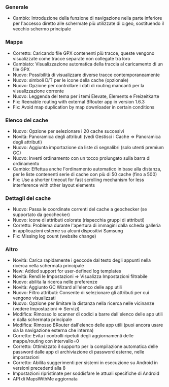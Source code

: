 ### Generale
- Cambio: Introduzione della funzione di navigazione nella parte inferiore per l'accesso diretto alle schermate più utilizzate di c:geo, sostituendo il vecchio schermo principale

### Mappa
- Corretto: Caricando file GPX contenenti più tracce, queste vengono visualizzate come tracce separate non collegate tra loro
- Cambiato: Visualizzazione automatica della traccia al caricamento di un file GPX
- Nuovo: Possibilità di visualizzare diverse tracce contemporaneamente
- Nuovo: simboli D/T per le icone della cache (opzionale)
- Nuovo: Opzione per controllare i dati di routing mancanti per la visualizzazione corrente
- Nuovo: Leggenda del tema per i temi Elevate, Elements e Freizeitkarte
- Fix: Reenable routing with external BRouter app in version 1.6.3
- Fix: Avoid map duplication by map downloader in certain conditions

### Elenco dei cache
- Nuovo: Opzione per selezionare i 20 cache succesivi
- Novità: Panoramica degli attributi (vedi Gestisci i Cache => Panoramica degli attributi)
- Nuovo: Aggiunta importazione da liste di segnalibri (solo utenti premium GC)
- Nuovo: Inverti ordinamento con un tocco prolungato sulla barra di ordinamento
- Cambio: Effettua anche l'ordinamento automatico in base alla distanza, per le liste contenenti serie di cache con più di 50 cache (fino a 500)
- Fix: Use a shorter timeout for fast scrolling mechanism for less interference with other layout elements

### Dettagli del cache
- Nuovo: Passa le coordinate correnti del cache a geochecker (se supportato da geochecker)
- Nuovo: icone di attributi colorate (rispecchia gruppi di attributi)
- Corretto: Problema durante l'apertura di immagini dalla scheda galleria in applicazioni esterne su alcuni dispositivi Samsung
- Fix: Missing log count (website change)

### Altro
- Novità: Carica rapidamente i geocode dal testo degli appunti nella ricerca nella schermata principale
- New: Added support for user-defined log templates
- Novità: Rendi le Impostazioni => Visualizza Impostazioni filtrabile
- Nuovo: abilita la ricerca nelle preferenze
- Novità: Aggiunto GC Wizard all'elenco delle app utili
- Nuovo: Filtro attributi: Consente di selezionare gli attributi per cui vengono visualizzati
- Nuovo: Opzione per limitare la distanza nella ricerca nelle vicinanze (vedere Impostazioni => Servizi)
- Modifica: Rimosso lo scanner di codici a barre dall'elenco delle app utili e dalla schermata principale
- Modifica: Rimosso BRouter dall'elenco delle app utili (puoi ancora usare sia la navigazione esterna che interna)
- Corretto: Evita i controlli ripetuti degli aggiornamenti delle mappe/routing con intervallo=0
- Corretto: Ottimizzato il supporto per la compilazione automatica delle password dalle app di archiviazione di password esterne, nelle impostazioni
- Corretto: Abilita suggerimenti per sistemi in esecuzione su Android in versioni precedenti alla 8
- Impostazioni ripristinate per soddisfare le attuali specifiche di Android
- API di MapsWithMe aggiornata

